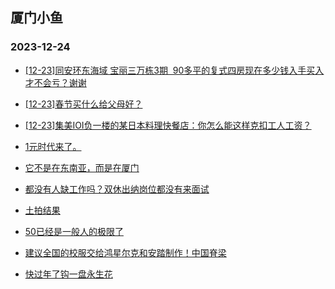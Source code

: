 ## 厦门小鱼 
### 2023-12-24

+ [[12-23]同安环东海域 宝丽三万栋3期  90多平的复式四房现在多少钱入手买入才不会亏？谢谢](http://bbs.xmfish.com/read-htm-tid-18124934.html)

+ [[12-23]春节买什么给父母好？](http://bbs.xmfish.com/read-htm-tid-18125067.html)

+ [[12-23]集美IOI负一楼的某日本料理快餐店：你怎么能这样克扣工人工资？](http://bbs.xmfish.com/read-htm-tid-18124980.html)

+ [1元时代来了。](http://bbs.xmfish.com/read-htm-tid-18124979.html)

+ [它不是在东南亚，而是在厦门](http://bbs.xmfish.com/read-htm-tid-18124961.html)

+ [都没有人缺工作吗？双休出纳岗位都没有来面试](http://bbs.xmfish.com/read-htm-tid-18124913.html)

+ [土拍结果](http://bbs.xmfish.com/read-htm-tid-18124895.html)

+ [50已经是一般人的极限了](http://bbs.xmfish.com/read-htm-tid-18125089.html)

+ [建议全国的校服交给鸿星尔克和安踏制作！中国脊梁](http://bbs.xmfish.com/read-htm-tid-18125033.html)

+ [快过年了钩一盘永生花](http://bbs.xmfish.com/read-htm-tid-18125005.html)

